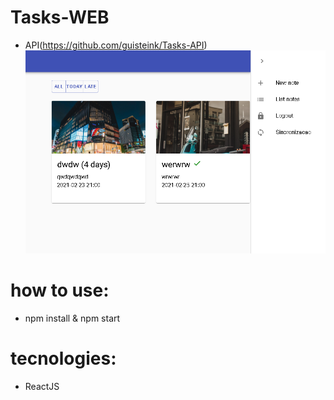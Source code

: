 # Tasks-WEB
 - API(https://github.com/guisteink/Tasks-API)
![Screenshot](PHOTO.png)

# how to use:
 - npm install & npm start
 
# tecnologies:
 - ReactJS
